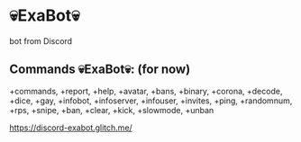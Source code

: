 # 💀ExaBot💀

bot from Discord

## Commands 💀ExaBot💀: (for now)

+commands, +report, +help, +avatar, +bans, +binary, +corona, +decode, +dice, +gay, +infobot, +infoserver, +infouser, +invites, +ping, +randomnum, +rps, +snipe, +ban, +clear, +kick, +slowmode, +unban

https://discord-exabot.glitch.me/
